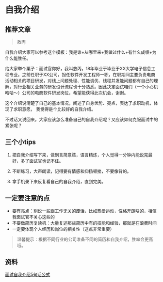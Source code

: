 # 自我介绍

<!-- 之前任职于xx公司，担任前端web开发一职。

现在任职于xx公司，在职前期阶段主要负责氚平台业务线相关项目的研发工作，技术栈主要是react+typescript，包括低代码项目开发、氚功能模块及其他子应用开发， -->

## 推荐文章

> 敖丙

自我介绍大家可以参考这个模板：我是谁+从哪里来+我做过什么+有什么成绩+为什么能胜任。

给大家举个栗子：面试官你好，我叫敖丙，18年毕业于毕业于XX大学电子信息工程专业。之前任职于XX公司，担任软件开发工程师一职，在职期间主要负责电商活动相关的项目研发，对线上问题处理、性能调优、线程并发能问题都有自己的理解，对行业相关业务的研发设计流程也十分熟悉。因此决定面试咱们（一个小心机哈哈～）公司的电商软件研发岗位，希望能获得此次机会，谢谢。

这个介绍说清楚了自己的基本情况，阐述了自身优势、亮点，表达了求职动机，体现了求职意愿， 我觉得是个比较好的自我介绍。

不过话又说回来，大家应该怎么准备自己的自我介绍呢？又应该如何克服面试中的紧张呢？

## 三个小tips

1. 把自我介绍写下来，做到言简意赅，语言精炼，个人觉得一分钟内能说完最好，多了面试官也记不住。

2. 不断练习，大声朗读，记得要有情感和抑扬顿挫，不要像背的。

3. 拿手机录下来反复看自己的自我介绍，直到完美。

## 一定要注意的点

- 要有亮点：别说一些跟工作无关的废话，比如热爱运动，性格开朗啥的，相信我面试官不关心这些的
- 不要做简历复读机：大量复述那些简历中有的技能和经验，那就是在浪费时间
- 一定要体现个人经历和岗位的相关性（这点非常重要）

> 温馨提示：根据不同行业的公司准备不同的简历和自我介绍，胜率会更高哦。

## 资料

[面试自我介绍5句话公式](https://juejin.cn/post/7067707781716901901)
